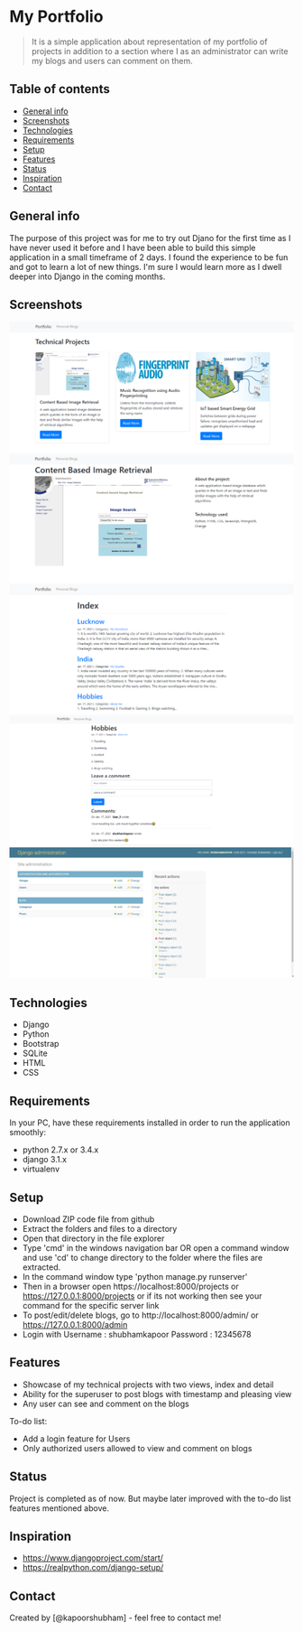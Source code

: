 # My Portfolio
> It is a simple application about representation of my portfolio of projects in addition to a section where I as an administrator can write my blogs and users can comment on them.
## Table of contents
* [General info](#general-info)
* [Screenshots](#screenshots)
* [Technologies](#technologies)
* [Requirements](#requirements)
* [Setup](#setup)
* [Features](#features)
* [Status](#status)
* [Inspiration](#inspiration)
* [Contact](#contact)

## General info
The purpose of this project was for me to try out Djano for the first time as I have never used it before and I have been able to build this simple application in a small timeframe of 2 days. I found the experience to be fun and got to learn a lot of new things. I'm sure I would learn more as I dwell deeper into Django in the coming months.

## Screenshots
![Screenshot_1](./screenshots/s1.png)
![Screenshot_2](./screenshots/s2.png)
![Screenshot_3](./screenshots/s3.png)
![Screenshot_4](./screenshots/s4.png)
![Screenshot_5](./screenshots/s5.png)

## Technologies
* Django
* Python
* Bootstrap
* SQLite
* HTML
* CSS

## Requirements
In your PC, have these requirements installed in order to run the application smoothly:
* python 2.7.x or 3.4.x
* django 3.1.x
* virtualenv

## Setup
* Download ZIP code file from github
* Extract the folders and files to a directory
* Open that directory in the file explorer
* Type 'cmd' in the windows navigation bar OR open a command window and use 'cd' to change directory to the folder where the files are extracted.
* In the command window type 'python manage.py runserver'
* Then in a browser open https://localhost:8000/projects or https://127.0.0.1:8000/projects or if its not working then see your command for the specific server link
* To post/edit/delete blogs, go to http://localhost:8000/admin/ or https://127.0.0.1:8000/admin
* Login with Username : shubhamkapoor
             Password : 12345678

## Features
* Showcase of my technical projects with two views, index and detail
* Ability for the superuser to post blogs with timestamp and pleasing view
* Any user can see and comment on the blogs

To-do list:
* Add a login feature for Users
* Only authorized users allowed to view and comment on blogs

## Status
Project is completed as of now. But maybe later improved with the to-do list features mentioned above.

## Inspiration
* https://www.djangoproject.com/start/
* https://realpython.com/django-setup/

## Contact
Created by [@kapoorshubham] - feel free to contact me!
